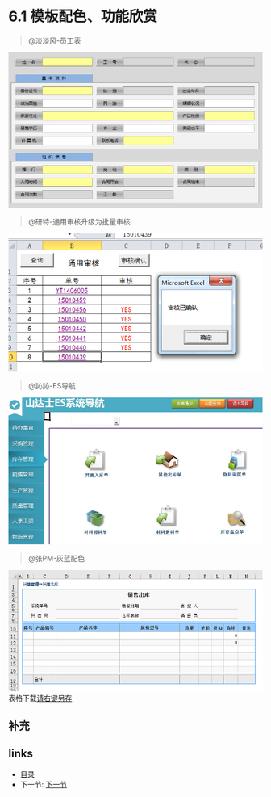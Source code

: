 # 6.1 模板配色、功能欣赏

> @淡淡风-员工表
  
![](images/6.1.1.jpg)

> @研特-通用审核升级为批量审核
  
![](images/6.1.2.png)

> @訫訫-ES导航
  
![](images/6.1.3.jpg)

> @张PM-灰蓝配色
  
![](images/6.1.4.jpg)
表格下载[请右键另存](src/6.1.5.xls)

## 补充

## links
  * [目录](<preface.md>)
  * 下一节: [下一节](<06.2.md>)

